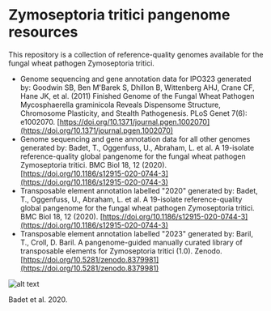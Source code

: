 # Zymoseptoria tritici pangenome resources

This repository is a collection of reference-quality genomes available for the fungal wheat pathogen Zymoseptoria tritici.

- Genome sequencing and gene annotation data for IPO323 generated by: Goodwin SB, Ben M'Barek S, Dhillon B, Wittenberg AHJ, Crane CF, Hane JK, et al. (2011) Finished Genome of the Fungal Wheat Pathogen Mycosphaerella graminicola Reveals Dispensome Structure, Chromosome Plasticity, and Stealth Pathogenesis. PLoS Genet 7(6): e1002070. [https://doi.org/10.1371/journal.pgen.1002070](https://doi.org/10.1371/journal.pgen.1002070)
- Genome sequencing and gene annotation data for all other genomes generated by: Badet, T., Oggenfuss, U., Abraham, L. et al. A 19-isolate reference-quality global pangenome for the fungal wheat pathogen Zymoseptoria tritici. BMC Biol 18, 12 (2020). [https://doi.org/10.1186/s12915-020-0744-3](https://doi.org/10.1186/s12915-020-0744-3)
- Transposable element annotation labelled "2020" generated by: Badet, T., Oggenfuss, U., Abraham, L. et al. A 19-isolate reference-quality global pangenome for the fungal wheat pathogen Zymoseptoria tritici. BMC Biol 18, 12 (2020). [https://doi.org/10.1186/s12915-020-0744-3](https://doi.org/10.1186/s12915-020-0744-3)
- Transposable element annotation labelled "2023" generated by: Baril, T., Croll, D. Baril. A pangenome-guided manually curated library of transposable elements for Zymoseptoria tritici (1.0). Zenodo. [https://doi.org/10.5281/zenodo.8379981](https://doi.org/10.5281/zenodo.8379981)

![alt text]([http://url/to/img.png](https://media.springernature.com/full/springer-static/image/art%3A10.1186%2Fs12915-020-0744-3/MediaObjects/12915_2020_744_Fig1_HTML.png?as=webp)https://media.springernature.com/full/springer-static/image/art%3A10.1186%2Fs12915-020-0744-3/MediaObjects/12915_2020_744_Fig1_HTML.png?as=webp)

Badet et al. 2020.
